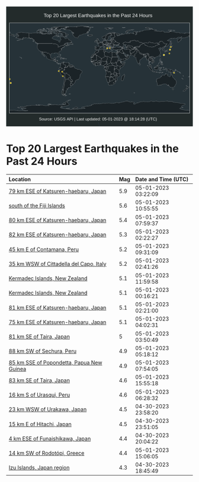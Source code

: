 ![Map](./map.png)

# Top 20 Largest Earthquakes in the Past 24 Hours

| Location | Mag | Date and Time (UTC) |
|:---|:---|:---|
| [79 km ESE of Katsuren-haebaru, Japan](https://earthquake.usgs.gov/earthquakes/eventpage/us7000jxag) | 5.9 | 05-01-2023 03:22:09 |
| [south of the Fiji Islands](https://earthquake.usgs.gov/earthquakes/eventpage/us7000jxbu) | 5.6 | 05-01-2023 10:55:55 |
| [80 km ESE of Katsuren-haebaru, Japan](https://earthquake.usgs.gov/earthquakes/eventpage/us7000jxba) | 5.4 | 05-01-2023 07:59:37 |
| [82 km ESE of Katsuren-haebaru, Japan](https://earthquake.usgs.gov/earthquakes/eventpage/us7000jxaa) | 5.3 | 05-01-2023 02:22:27 |
| [45 km E of Contamana, Peru](https://earthquake.usgs.gov/earthquakes/eventpage/us7000jxbl) | 5.2 | 05-01-2023 09:31:09 |
| [35 km WSW of Cittadella del Capo, Italy](https://earthquake.usgs.gov/earthquakes/eventpage/us7000jxac) | 5.2 | 05-01-2023 02:41:26 |
| [Kermadec Islands, New Zealand](https://earthquake.usgs.gov/earthquakes/eventpage/us7000jxc1) | 5.1 | 05-01-2023 11:59:58 |
| [Kermadec Islands, New Zealand](https://earthquake.usgs.gov/earthquakes/eventpage/us7000jx9j) | 5.1 | 05-01-2023 00:16:21 |
| [81 km ESE of Katsuren-haebaru, Japan](https://earthquake.usgs.gov/earthquakes/eventpage/us7000jxab) | 5.1 | 05-01-2023 02:21:00 |
| [75 km ESE of Katsuren-haebaru, Japan](https://earthquake.usgs.gov/earthquakes/eventpage/us7000jxal) | 5.1 | 05-01-2023 04:02:31 |
| [81 km SE of Taira, Japan](https://earthquake.usgs.gov/earthquakes/eventpage/us7000jxaj) | 5 | 05-01-2023 03:50:49 |
| [88 km SW of Sechura, Peru](https://earthquake.usgs.gov/earthquakes/eventpage/us7000jxax) | 4.9 | 05-01-2023 05:18:12 |
| [85 km SSE of Popondetta, Papua New Guinea](https://earthquake.usgs.gov/earthquakes/eventpage/us7000jxb8) | 4.9 | 05-01-2023 07:54:05 |
| [83 km SE of Taira, Japan](https://earthquake.usgs.gov/earthquakes/eventpage/us7000jxcx) | 4.6 | 05-01-2023 15:55:18 |
| [16 km S of Urasqui, Peru](https://earthquake.usgs.gov/earthquakes/eventpage/us7000jxb5) | 4.6 | 05-01-2023 06:28:32 |
| [23 km WSW of Urakawa, Japan](https://earthquake.usgs.gov/earthquakes/eventpage/us7000jx9f) | 4.5 | 04-30-2023 23:58:20 |
| [15 km E of Hitachi, Japan](https://earthquake.usgs.gov/earthquakes/eventpage/us7000jxa1) | 4.5 | 04-30-2023 23:51:05 |
| [4 km ESE of Funaishikawa, Japan](https://earthquake.usgs.gov/earthquakes/eventpage/us7000jx8m) | 4.4 | 04-30-2023 20:04:22 |
| [14 km SW of Rodotópi, Greece](https://earthquake.usgs.gov/earthquakes/eventpage/us7000jxcm) | 4.4 | 05-01-2023 15:06:05 |
| [Izu Islands, Japan region](https://earthquake.usgs.gov/earthquakes/eventpage/us7000jx83) | 4.3 | 04-30-2023 18:45:49 |
